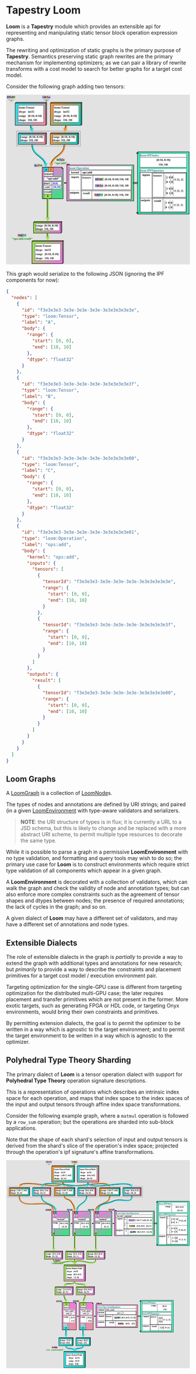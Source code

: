 # Tapestry Loom

**Loom** is a **Tapestry** module which provides an extensible api for representing and manipulating
static tensor block operation expression graphs.

The rewriting and optimization of static graphs is the primary purpose of **Tapestry**. Semantics
preserving static graph rewrites are the primary mechanism for implementing optimizers; as we can
pair a library of rewrite transforms with a cost model to search for better graphs for a target cost
model.

Consider the following graph adding two tensors:

<img src="docs/media/add.example.jpg" alt="add example" width="600"/>

This graph would serialize to the following JSON (ignoring the IPF components for now):

```json
{
  "nodes": [
    {
      "id": "f3e3e3e3-3e3e-3e3e-3e3e-3e3e3e3e3e3e",
      "type": "loom:Tensor",
      "label": "A",
      "body": {
        "range": {
          "start": [0, 0],
          "end": [10, 10]
        },
        "dtype": "float32"
      }
    },
    {
      "id": "f3e3e3e3-3e3e-3e3e-3e3e-3e3e3e3e3e3f",
      "type": "loom:Tensor",
      "label": "B",
      "body": {
        "range": {
          "start": [0, 0],
          "end": [10, 10]
        },
        "dtype": "float32"
      }
    },
    {
      "id": "f3e3e3e3-3e3e-3e3e-3e3e-3e3e3e3e3e00",
      "type": "loom:Tensor",
      "label": "C",
      "body": {
        "range": {
          "start": [0, 0],
          "end": [10, 10]
        },
        "dtype": "float32"
      }
    },
    {
      "id": "f3e3e3e3-3e3e-3e3e-3e3e-3e3e3e3e3e01",
      "type": "loom:Operation",
      "label": "ops:add",
      "body": {
        "kernel": "ops:add",
        "inputs": {
          "tensors": [
            {
              "tensorId": "f3e3e3e3-3e3e-3e3e-3e3e-3e3e3e3e3e3e",
              "range": {
                "start": [0, 0],
                "end": [10, 10]
              }
            },
            {
              "tensorId": "f3e3e3e3-3e3e-3e3e-3e3e-3e3e3e3e3e3f",
              "range": {
                "start": [0, 0],
                "end": [10, 10]
              }
            }
          ]
        },
        "outputs": {
          "result": [
            {
              "tensorId": "f3e3e3e3-3e3e-3e3e-3e3e-3e3e3e3e3e00",
              "range": {
                "start": [0, 0],
                "end": [10, 10]
              }
            }
          ]
        }
      }
    }
  ]
}
```

## Loom Graphs

A [LoomGraph](src/main/java/org/tensortapestry/loom/graph/LoomGraph.java) is a collection of
[LoomNode](src/main/java/org/tensortapestry/loom/graph/LoomNode.java)s.

The types of nodes and annotations are defined by URI strings; and paired (in a given
[LoomEnvironment](src/main/java/org/tensortapestry/loom/graph/LoomEnvironment.java) with type-aware
validators and serializers.

> **NOTE**: the URI structure of types is in flux; it is currently a URL to a JSD schema, but this
> is likely to change and be replaced with a more abstract URI scheme, to permit multiple type
> resources to decorate the same type.

While it is possible to parse a graph in a permissive **LoomEnvironment** with no type validation,
and formatting and query tools may wish to do so; the primary use case for **Loom** is to construct
environments which require strict type validation of all components which appear in a given graph.

A **LoomEnvironment** is decorated with a collection of validators, which can walk the graph and
check the validity of node and annotation types; but can also enforce more complex constraints such
as the agreement of tensor shapes and dtypes between nodes; the presence of required annotations;
the lack of cycles in the graph; and so on.

A given dialect of **Loom** may have a different set of validators, and may have a different set of
annotations and node types.

## Extensible Dialects

The role of extensible dialects in the graph is _partially_ to provide a way to extend the graph
with additional types and annotations for new research; but _primarily_ to provide a way to describe
the constraints and placement primitives for a target cost model / execution environment pair.

Targeting optimization for the single-GPU case is different from targeting optimization for the
distributed multi-GPU case; the later requires placement and transfer primitives which are not
present in the former. More exotic targets, such as generating FPGA or HDL code, or targeting Onyx
environments, would bring their own constraints and primitives.

By permitting extension dialects, the goal is to permit the optimizer to be written in a way which
is agnostic to the target environment; and to permit the target environment to be written in a way
which is agnostic to the optimizer.

## Polyhedral Type Theory Sharding

The primary dialect of **Loom** is a tensor operation dialect with support for **Polyhedral Type
Theory** operation signature descriptions.

This is a representation of operations which describes an intrinsic index space for each operation,
and maps that index space to the index spaces of the input and output tensors through affine index
space transformations.

Consider the following example graph, where a `matmul` operation is followed by a `row_sum`
operation; but the operations are sharded into sub-block applications.

Note that the shape of each shard's selection of input and output tensors is derived from the
shard's slice of the operation's index space; projected through the operation's ipf signature's
affine transformations.

<img src="docs/media/example.svg" alt="polyhedral example" width="600"/>
